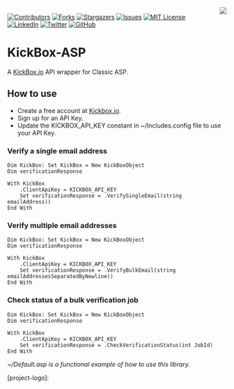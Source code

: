 <img src="https://coderpro.net/images/logos/coderPro_logo_rounded_extra-90x90.webp" align="right" />

[![Contributors][contributors-shield]][contributors-url]
[![Forks][forks-shield]][forks-url]
[![Stargazers][stars-shield]][stars-url]
[![Issues][issues-shield]][issues-url]
[![MIT License][license-shield]][license-url]
[![LinkedIn][linkedin-shield]][linkedin-url]
[![Twitter](https://img.shields.io/twitter/url/https/twitter.com/cloudposse.svg?style=social&label=Follow%20%40coderProNet)](https://twitter.com/coderProNet)
[![GitHub](https://img.shields.io/github/followers/coderpros?label=Follow&style=social)](https://github.com/coderpros)

# KickBox-ASP

A [KickBox.io](https://kickbox.io) API wrapper for Classic ASP.

## How to use

- Create a free account at [Kickbox.io](https://kickbox.io).
- Sign up for an API Key.
- Update the KICKBOX_API_KEY constant in ~/Includes.config file to use your API Key.

### Verify a single email address

```vbs
Dim KickBox: Set KickBox = New KickBoxObject
Dim verificationResponse

With KickBox
    .ClientApiKey = KICKBOX_API_KEY
    Set verificationResponse = .VerifySingleEmail(string emailAddress))
End With
```

### Verify multiple email addresses

```vbs
Dim KickBox: Set KickBox = New KickBoxObject
Dim verificationResponse

With KickBox
    .ClientApiKey = KICKBOX_API_KEY
    Set verificationResponse = .VerifyBulkEmail(string emailAddressesSeparatedByNewline))
End With
```

### Check status of a bulk verification job

```vbs
Dim KickBox: Set KickBox = New KickBoxObject
Dim verificationResponse

With KickBox
    .ClientApiKey = KICKBOX_API_KEY
    Set verificationResponse = .CheckVerificationStatus(int JobId)
End With
```

*~/Default.asp is a functional example of how to use this library.*


[contributors-shield]: https://img.shields.io/github/contributors/coderpros/kickbox-asp.svg?style=flat-square
[contributors-url]: https://github.com/coderpros/kickbox-asp/graphs/contributors
[forks-shield]: https://img.shields.io/github/forks/coderpros/kickbox-asp?style=flat-square
[forks-url]: https://github.com/coderpros/kickbox-asp/network/members
[stars-shield]: https://img.shields.io/github/stars/coderpros/kickbox-asp.svg?style=flat-square
[stars-url]: https://github.com/coderpros/kickbox-asp/stargazers
[issues-shield]: https://img.shields.io/github/issues/coderpros/kickbox-asp?style=flat-square
[issues-url]: https://github.com/coderpros/kickbox-asp/issues
[license-shield]: https://img.shields.io/github/license/coderpros/kickbox-asp?style=flat-square
[license-url]: https://github.com/coderpros/kickbox-asp/master/blog/LICENSE
[linkedin-shield]: https://img.shields.io/badge/-LinkedIn-black.svg?style=flat-square&logo=linkedin&colorB=555
[linkedin-url]: https://linkedin.com/company/coderpros
[twitter-shield]: https://img.shields.io/twitter/follow/coderpronet?style=social
[twitter-follow-url]: https://img.shields.io/twitter/follow/coderpronet?style=social
[github-shield]: https://img.shields.io/github/followers/coderpros?label=Follow&style=social
[github-follow-url]: https://img.shields.io/twitter/follow/coderpronet?style=social

[product-screenshot]: images/screenshot.png
[project-logo]: 
